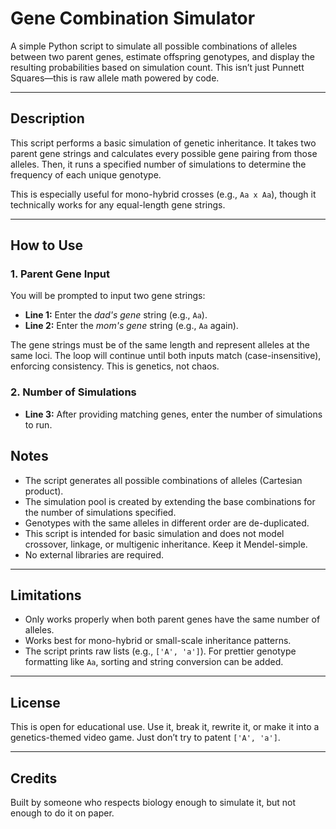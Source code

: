 # Gene Combination Simulator

A simple Python script to simulate all possible combinations of alleles between two parent genes, estimate offspring genotypes, and display the resulting probabilities based on simulation count. This isn’t just Punnett Squares—this is raw allele math powered by code.

---

## Description

This script performs a basic simulation of genetic inheritance. It takes two parent gene strings and calculates every possible gene pairing from those alleles. Then, it runs a specified number of simulations to determine the frequency of each unique genotype.

This is especially useful for mono-hybrid crosses (e.g., `Aa x Aa`), though it technically works for any equal-length gene strings.

---

## How to Use

### 1. Parent Gene Input

You will be prompted to input two gene strings:

- **Line 1:** Enter the *dad's gene* string (e.g., `Aa`).
- **Line 2:** Enter the *mom's gene* string (e.g., `Aa` again).

The gene strings must be of the same length and represent alleles at the same loci. The loop will continue until both inputs match (case-insensitive), enforcing consistency. This is genetics, not chaos.


### 2. Number of Simulations

- **Line 3:** After providing matching genes, enter the number of simulations to run.

## Notes

- The script generates all possible combinations of alleles (Cartesian product).
- The simulation pool is created by extending the base combinations for the number of simulations specified.
- Genotypes with the same alleles in different order are de-duplicated.
- This script is intended for basic simulation and does not model crossover, linkage, or multigenic inheritance. Keep it Mendel-simple.
- No external libraries are required.

---

## Limitations

- Only works properly when both parent genes have the same number of alleles.
- Works best for mono-hybrid or small-scale inheritance patterns.
- The script prints raw lists (e.g., `['A', 'a']`). For prettier genotype formatting like `Aa`, sorting and string conversion can be added.

---

## License

This is open for educational use. Use it, break it, rewrite it, or make it into a genetics-themed video game. Just don’t try to patent `['A', 'a']`.

---

## Credits

Built by someone who respects biology enough to simulate it, but not enough to do it on paper.